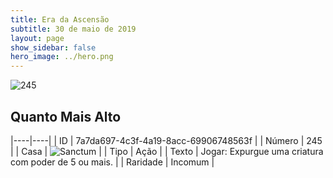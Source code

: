 ```yaml
---
title: Era da Ascensão
subtitle: 30 de maio de 2019
layout: page
show_sidebar: false
hero_image: ../hero.png
---
```


![245](https://cdn.keyforgegame.com/media/card_front/pt/435_245_5529X6HGQQPX_pt.png)

## Quanto Mais Alto

|----|----|
| ID | 7a7da697-4c3f-4a19-8acc-69906748563f |
| Número | 245 |
| Casa | ![Sanctum](https://archonarcana.com/images/thumb/c/c7/Sanctum.png/22px-Sanctum.png "Santuário") |
| Tipo | Ação |
| Texto | Jogar: Expurgue uma criatura com poder de 5 ou mais. |
| Raridade | Incomum |

